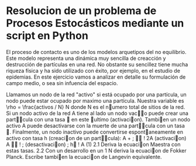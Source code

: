 # Resolucion de un problema de Procesos Estocásticos mediante un script en Python


El proceso de contacto es uno de los modelos arquetipos del no equilibrio. 
Este modelo representa una dinámica muy sencilla de creacción y destrucción de partículas en una red.
No obstante su sencillez tiene mucha riqueza física y ha sido utilizado con éxito, por ejemplo,
en el estudio de epidemias. 
En este ejercicio vamos a analizar en detalle su formulación de campo medio, o sea sin infuencia del espacio. 

Llamamos un nodo de la red "activo" si está ocupado por una partícula, un nodo puede estar ocupado por maximo una partícula.
Nuestra variable es \\rho = \frac{activos / N}
N donde N es el numero total de sitios de la red. Si un nodo
activo de la red A tiene al lado un nodo vaco puede crear una partcula con una tasa  en
este ultimo (activacion). Tambien un nodo activo A puede desactivarse con la muerte de una
partcula con un tasa . Finalmente, un nodo inactivo puede convertirse espontaneamente
en activo con tasa h (creacion de un partcula):
A + ; 􀀀
! 2A (activacion)
A
􀀀
! ; (desactivacion)
; h􀀀
! A (1)
2.1
Deriva la ecuacion Maestra con estas tasas.
2.2
Con un desarrollo en un 1
N deriva la ecuacion de Fokker Planck. Escribe tambien la
ecuacion de Langevin equivalente.
